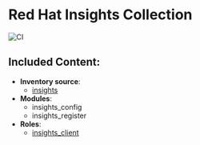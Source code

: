 Red Hat Insights Collection
===========================
![CI](https://github.com/redhatinsights/ansible-collections-insights/workflows/CI/badge.svg)
## Included Content:

  - **Inventory source**:
    - [insights](docs/inventory.md)
  - **Modules**:
    - insights_config
    - insights_register
  - **Roles**:
    - [insights_client](roles/insights-client/README.md)